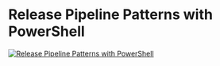 ﻿# Release Pipeline Patterns with PowerShell

[![Release Pipeline Patterns with PowerShell](https://i2.ytimg.com/vi/5luh47RXJ04/hqdefault.jpg "Release Pipeline Patterns with PowerShell")](https://www.youtube.com/watch?v=5luh47RXJ04)



